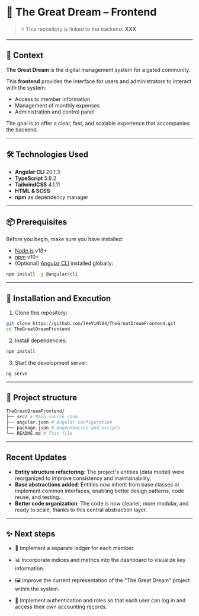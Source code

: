 # 🌙 The Great Dream – Frontend

> ⚡ This repository is linked to the backend: **XXX**

---

## 📖 Context

**The Great Dream** is the digital management system for a gated community.

This **frontend** provides the interface for users and administrators to interact with the system:

- Access to member information
- Management of monthly expenses
- Administration and control panel

The goal is to offer a clear, fast, and scalable experience that accompanies the backend.

---

## 🛠️ Technologies Used

- **Angular CLI** 20.1.3
- **TypeScript** 5.8.2  
- **TailwindCSS** 4.1.11 
- **HTML & SCSS**
- **npm** as dependency manager

---

## 📦 Prerequisites

Before you begin, make sure you have installed:

- [Node.js](https://nodejs.org/) v18+
- [npm](https://www.npmjs.com/) v10+
- (Optional) [Angular CLI](https://angular.io/cli) installed globally:

```bash
npm install -g @angular/cli
```
---

## 🚀 Installation and Execution

1. Clone this repository:
```bash
git clone https://github.com/lKeViNl04/TheGreatDreamFrontend.git
cd TheGreatDreamFrontend
```
2. Install dependencies:
```bash
npm install
```
3. Start the development server:
```bash
ng serve
```

---

## 📂 Project structure
```bash
TheGreatDreamFrontend/
├── src/ # Main source code
├── angular.json # Angular configuration
├── package.json # Dependencies and scripts
└── README.md # This file
```
---

## Recent Updates

- **Entity structure refactoring**: The project's entities (data model) were reorganized to improve consistency and maintainability.
- **Base abstractions added**: Entities now inherit from base classes or implement common interfaces, enabling better design patterns, code reuse, and testing.
- **Better code organization**: The code is now cleaner, more modular, and ready to scale, thanks to this central abstraction layer.

---

## ✨ Next steps

- 📘 Implement a separate ledger for each member.

- 📊 Incorporate indices and metrics into the dashboard to visualize key information.

- 🖼️ Improve the current representation of the "The Great Dream" project within the system.

- 🔑 Implement authentication and roles so that each user can log in and access their own accounting records.
